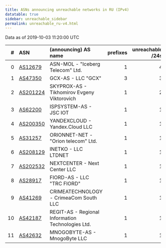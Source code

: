 ```yaml
---
title: ASNs announcing unreachable networks in RU (IPv4)
datatable: true
sidebar: unreachable_sidebar
permalink: unreachable_ru-v4.html
---
```


Data as of 2019-10-03 11:20:00 UTC


<div class="datatable-begin"></div>

|   # | ASN                                      | (announcing) AS name                              |   prefixes |   unreachable /24s |
|----:|:-----------------------------------------|:--------------------------------------------------|-----------:|-------------------:|
|   0 | [AS12679](unreachable_AS12679-v4.html)   | ASN-MOL - "Iceberg Telecom" Ltd.                  |          1 |                  4 |
|   1 | [AS47350](unreachable_AS47350-v4.html)   | GCX-AS - LLC "GCX"                                |          3 |                  3 |
|   2 | [AS201224](unreachable_AS201224-v4.html) | SKYPROX-AS - Tikhomirov Evgeny Viktorovich        |          1 |                  2 |
|   3 | [AS62200](unreachable_AS62200-v4.html)   | ISPSYSTEM-AS - JSC IOT                            |          1 |                  1 |
|   4 | [AS200350](unreachable_AS200350-v4.html) | YANDEXCLOUD - Yandex.Cloud LLC                    |          1 |                  1 |
|   5 | [AS31257](unreachable_AS31257-v4.html)   | ORIONNET-NET - "Orion telecom" Ltd.               |          1 |                  1 |
|   6 | [AS208129](unreachable_AS208129-v4.html) | INETKO - LLC LTDNET                               |          1 |                  1 |
|   7 | [AS202532](unreachable_AS202532-v4.html) | NEXTCENTER - Next Center LLC                      |          1 |                  1 |
|   8 | [AS28917](unreachable_AS28917-v4.html)   | FIORD-AS - LLC "TRC FIORD"                        |          1 |                  1 |
|   9 | [AS41269](unreachable_AS41269-v4.html)   | CRIMEATECHNOLOGY - CrimeaCom South LLC            |          1 |                  1 |
|  10 | [AS42187](unreachable_AS42187-v4.html)   | REGIT-AS - Regional Information Technologies Ltd. |          1 |                  1 |
|  11 | [AS42632](unreachable_AS42632-v4.html)   | MNOGOBYTE-AS - MnogoByte LLC                      |          1 |                  1 |

<div class="datatable-end"></div>